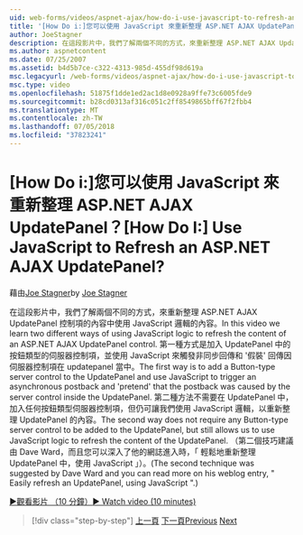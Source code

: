 ```yaml
---
uid: web-forms/videos/aspnet-ajax/how-do-i-use-javascript-to-refresh-an-aspnet-ajax-updatepanel
title: '[How Do i:]您可以使用 JavaScript 來重新整理 ASP.NET AJAX UpdatePanel？ | Microsoft Docs'
author: JoeStagner
description: 在這段影片中，我們了解兩個不同的方式，來重新整理 ASP.NET AJAX UpdatePanel 控制項的內容中使用 JavaScript 邏輯的內容。 第一個方法是加入...
ms.author: aspnetcontent
ms.date: 07/25/2007
ms.assetid: b4d5b7ce-c322-4313-985d-455df98d619a
msc.legacyurl: /web-forms/videos/aspnet-ajax/how-do-i-use-javascript-to-refresh-an-aspnet-ajax-updatepanel
msc.type: video
ms.openlocfilehash: 51875f1dde1ed2ac1d8e0928a9ffe73c6005fde9
ms.sourcegitcommit: b28cd0313af316c051c2ff8549865bff67f2fbb4
ms.translationtype: MT
ms.contentlocale: zh-TW
ms.lasthandoff: 07/05/2018
ms.locfileid: "37823241"
---
```

<a name="how-do-i-use-javascript-to-refresh-an-aspnet-ajax-updatepanel"></a><span data-ttu-id="89c03-105">[How Do i:]您可以使用 JavaScript 來重新整理 ASP.NET AJAX UpdatePanel？</span><span class="sxs-lookup"><span data-stu-id="89c03-105">[How Do I:] Use JavaScript to Refresh an ASP.NET AJAX UpdatePanel?</span></span>
====================
<span data-ttu-id="89c03-106">藉由[Joe Stagner](https://github.com/JoeStagner)</span><span class="sxs-lookup"><span data-stu-id="89c03-106">by [Joe Stagner](https://github.com/JoeStagner)</span></span>

<span data-ttu-id="89c03-107">在這段影片中，我們了解兩個不同的方式，來重新整理 ASP.NET AJAX UpdatePanel 控制項的內容中使用 JavaScript 邏輯的內容。</span><span class="sxs-lookup"><span data-stu-id="89c03-107">In this video we learn two different ways of using JavaScript logic to refresh the content of an ASP.NET AJAX UpdatePanel control.</span></span> <span data-ttu-id="89c03-108">第一種方式是加入 UpdatePanel 中的按鈕類型的伺服器控制項，並使用 JavaScript 來觸發非同步回傳和 '假裝' 回傳因伺服器控制項在 updatepanel 當中。</span><span class="sxs-lookup"><span data-stu-id="89c03-108">The first way is to add a Button-type server control to the UpdatePanel and use JavaScript to trigger an asynchronous postback and 'pretend' that the postback was caused by the server control inside the UpdatePanel.</span></span> <span data-ttu-id="89c03-109">第二種方法不需要在 UpdatePanel 中，加入任何按鈕類型伺服器控制項，但仍可讓我們使用 JavaScript 邏輯，以重新整理 UpdatePanel 的內容。</span><span class="sxs-lookup"><span data-stu-id="89c03-109">The second way does not require any Button-type server control to be added to the UpdatePanel, but still allows us to use JavaScript logic to refresh the content of the UpdatePanel.</span></span> <span data-ttu-id="89c03-110">（第二個技巧建議由 Dave Ward，而且您可以深入了他的網誌進入時，「 輕鬆地重新整理 UpdatePanel 中，使用 JavaScript 」）。</span><span class="sxs-lookup"><span data-stu-id="89c03-110">(The second technique was suggested by Dave Ward and you can read more on his weblog entry, " Easily refresh an UpdatePanel, using JavaScript ".)</span></span>

[<span data-ttu-id="89c03-111">&#9654;觀看影片 （10 分鐘）</span><span class="sxs-lookup"><span data-stu-id="89c03-111">&#9654; Watch video (10 minutes)</span></span>](https://channel9.msdn.com/Blogs/ASP-NET-Site-Videos/how-do-i-use-javascript-to-refresh-an-aspnet-ajax-updatepanel)

> [!div class="step-by-step"]
> <span data-ttu-id="89c03-112">[上一頁](how-do-i-build-a-custom-aspnet-ajax-server-control.md)
> [下一頁](how-do-i-determine-whether-an-asynchronous-postback-has-occurred.md)</span><span class="sxs-lookup"><span data-stu-id="89c03-112">[Previous](how-do-i-build-a-custom-aspnet-ajax-server-control.md)
[Next](how-do-i-determine-whether-an-asynchronous-postback-has-occurred.md)</span></span>
